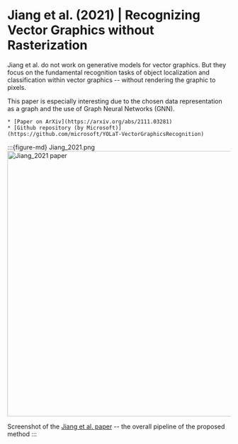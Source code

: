 # Jiang et al. (2021) | Recognizing Vector Graphics without Rasterization


Jiang et al. do not work on generative models for vector graphics. But they focus on the fundamental recognition tasks of object localization and classification within vector graphics -- without rendering the graphic to pixels.

This paper is especially interesting due to the chosen data representation as a graph and the use of Graph Neural Networks (GNN).


```{admonition} Available resources at a glance
* [Paper on ArXiv](https://arxiv.org/abs/2111.03281)
* [Github repository (by Microsoft)](https://github.com/microsoft/YOLaT-VectorGraphicsRecognition)
```

:::{figure-md} Jiang_2021.png
<img src="Jiang_2021.png" alt="Jiang_2021 paper" width="600px">

Screenshot of the [Jiang et al. paper](https://arxiv.org/pdf/2111.03281.pdf) -- the overall pipeline of the proposed method
:::